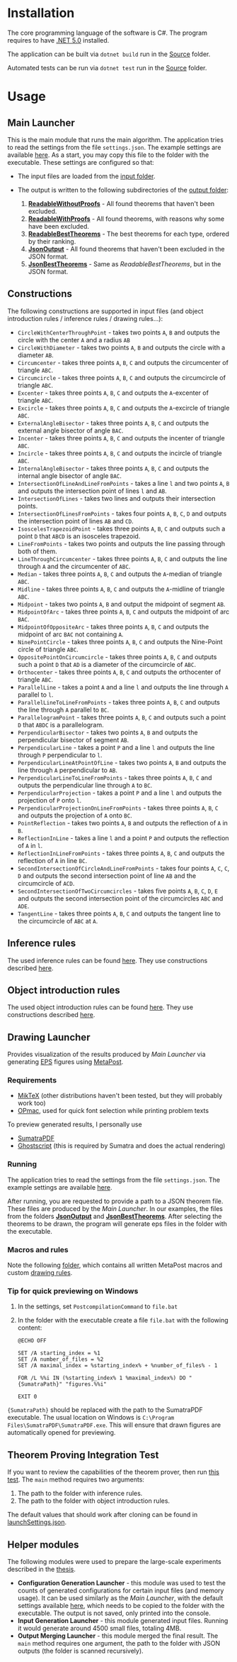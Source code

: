 # Installation

The core programming language of the software is C#. The program requires to have [.NET 5.0](https://dotnet.microsoft.com/download/dotnet/5.0) installed. 

The application can be built via `dotnet build` run in the [Source](Source) folder. 

Automated tests can be run via `dotnet test` run in the [Source](Source) folder. 

# Usage

## Main Launcher

This is the main module that runs the main algorithm. The application tries to read the settings from the file `settings.json`. The example settings are available [here](Source/Launchers/GeoGen.MainLauncher/Examples/settings.json). As a start, you may copy this file to the folder with the executable. These settings are configured so that:

* The input files are loaded from the [input folder](Source/Launchers/GeoGen.MainLauncher/Examples/Inputs).
* The output is written to the following subdirectories of the [output folder](Source/Launchers/GeoGen.MainLauncher/Examples/Output):

  1. [**ReadableWithoutProofs**](Source/Launchers/GeoGen.MainLauncher/Examples/Output/ReadableWithoutProofs) - All found theorems that haven't been excluded.
  2. [**ReadableWithProofs**](Source/Launchers/GeoGen.MainLauncher/Examples/Output/ReadableWithProofs) - All found theorems, with reasons why some have been excluded.
  3. [**ReadableBestTheorems**](Source/Launchers/GeoGen.MainLauncher/Examples/Output/ReadableBestTheorems) - The best theorems for each type, ordered by their ranking.
  4. [**JsonOutput**](Source/Launchers/GeoGen.MainLauncher/Examples/Output/JsonOutput) -  All found theorems that haven't been excluded in the JSON format.
  5. [**JsonBestTheorems**](Source/Launchers/GeoGen.MainLauncher/Examples/Output/JsonBestTheorems) - Same as *ReadableBestTheorems*, but in the JSON format.

## Constructions

The following constructions are supported in input files (and object introduction rules / inference rules / drawing rules...):

* `CircleWithCenterThroughPoint` - takes two points `A`, `B` and outputs the circle with the center `A` and a radius `AB`
* `CircleWithDiameter` - takes two points `A`, `B` and outputs the circle with a diameter `AB`.
* `Circumcenter` - takes three points `A`, `B`, `C` and outputs the circumcenter of triangle `ABC`.
* `Circumcircle` - takes three points `A`, `B`, `C` and outputs the circumcircle of triangle `ABC`.
* `Excenter` - takes three points `A`, `B`, `C` and outputs the `A`-excenter of triangle `ABC`.
* `Excircle` - takes three points `A`, `B`, `C` and outputs the `A`-excircle of triangle `ABC`.
* `ExternalAngleBisector` - takes three points `A`, `B`, `C` and outputs the external angle bisector of angle `BAC`.
* `Incenter` - takes three points `A`, `B`, `C` and outputs the incenter of triangle `ABC`.
* `Incircle` - takes three points `A`, `B`, `C` and outputs the incircle of triangle `ABC`.
* `InternalAngleBisector` - takes three points `A`, `B`, `C` and outputs the internal angle bisector of angle `BAC`.
* `IntersectionOfLineAndLineFromPoints` - takes a line `l` and two points `A`, `B` and outputs the intersection point of lines `l` and `AB`.
* `IntersectionOfLines` - takes two lines and outputs their intersection points.
* `IntersectionOfLinesFromPoints` - takes four points `A`, `B`, `C`, `D` and outputs the intersection point of lines `AB` and `CD`.
* `IsoscelesTrapezoidPoint` - takes three points `A`, `B`, `C` and outputs such a point `D` that `ABCD` is an isosceles trapezoid.
* `LineFromPoints` - takes two points and outputs the line passing through both of them.
* `LineThroughCircumcenter` - takes three points `A`, `B`, `C` and outputs the line through `A` and the circumcenter of `ABC`.
* `Median` - takes three points `A`, `B`, `C` and outputs the `A`-median of triangle `ABC`.
* `Midline` - takes three points `A`, `B`, `C` and outputs the `A`-midline of triangle `ABC`.
* `Midpoint` - takes two points `A`, `B` and output the midpoint of segment `AB`.
* `MidpointOfArc` - takes three points `A`, `B`, `C` and outputs the midpoint of arc `BAC`.
* `MidpointOfOppositeArc` - takes three points `A`, `B`, `C` and outputs the midpoint of arc `BAC` not containing `A`.
* `NinePointCircle` - takes three points `A`, `B`, `C` and outputs the Nine-Point circle of triangle `ABC`.
* `OppositePointOnCircumcircle` - takes three points `A`, `B`, `C` and outputs such a point `D` that `AD` is a diameter of the circumcircle of `ABC`.
* `Orthocenter` - takes three points `A`, `B`, `C` and outputs the orthocenter of triangle `ABC`.
* `ParallelLine` - takes a point `A` and a line `l` and outputs the line through `A` parallel to `l`.
* `ParallelLineToLineFromPoints` - takes three points `A`, `B`, `C` and outputs the line through `A` parallel to `BC`.
* `ParallelogramPoint` - takes three points `A`, `B`, `C` and outputs such a point `D` that `ABDC` is a parallelogram.
* `PerpendicularBisector` - takes two points `A`, `B` and outputs the perpendicular bisector of segment `AB`.
* `PerpendicularLine` - takes a point `P` and a line `l` and outputs the line through `P` perpendicular to `l`.
* `PerpendicularLineAtPointOfLine` - takes two points `A`, `B` and outputs the line through `A` perpendicular to `AB`.
* `PerpendicularLineToLineFromPoints` - takes three points `A`, `B`, `C` and outputs the perpendicular line through `A` to `BC`.
* `PerpendicularProjection` - takes a point `P` and a line `l` and outputs the projection of `P` onto `l`.
* `PerpendicularProjectionOnLineFromPoints` - takes three points `A`, `B`, `C` and outputs the projection of `A` onto `BC`.
* `PointReflection` - takes two points `A`, `B` and outputs the reflection of `A` in `B`.
* `ReflectionInLine` - takes a line `l` and a point `P` and outputs the reflection of `A` in `l`.
* `ReflectionInLineFromPoints` - takes three points `A`, `B`, `C` and outputs the reflection of `A` in line `BC`.
* `SecondIntersectionOfCircleAndLineFromPoints` - takes four points `A`, `C`, `C`, `D` and outputs the second intersection point of line `AB` and the circumcircle of `ACD`.
* `SecondIntersectionOfTwoCircumcircles` - takes five points `A`, `B`, `C`, `D`, `E` and outputs the second intersection point of the circumcircles `ABC` and `ADE`.
* `TangentLine` - takes three points `A`, `B`, `C` and outputs the tangent line to the circumcircle of `ABC` at `A`.

## Inference rules

The used inference rules can be found [here](Source/Library/GeoGen.TheoremProver.InferenceRuleProvider/Rules). They use constructions described [here](#constructions).

## Object introduction rules

The used object introduction rules can be found [here](Source/Library/GeoGen.TheoremProver.ObjectIntroductionRuleProvider/Rules/object_introduction_rules.txt). They use constructions described [here](#constructions).

## Drawing Launcher

Provides visualization of the results produced by *Main Launcher* via generating [EPS](https://en.wikipedia.org/wiki/Encapsulated_PostScript) figures using [MetaPost](https://en.wikipedia.org/wiki/MetaPost).

### Requirements

  * [MikTeX](https://miktex.org/download) (other distributions haven't been tested, but they will probably work too)
  * [OPmac](http://petr.olsak.net/opmac.html), used for quick font selection while printing problem texts

To preview generated results, I personally use

 * [SumatraPDF](https://www.sumatrapdfreader.org/free-pdf-reader.html)
 * [Ghostscript](https://ghostscript.com/) (this is required by Sumatra and does the actual rendering)

### Running

The application tries to read the settings from the file `settings.json`. The example settings are available [here](Source/Launchers/GeoGen.DrawingLauncher/Examples/settings.json).

After running, you are requested to provide a path to a JSON theorem file. These files are produced by the *Main Launcher*. In our examples, the files from the folders [**JsonOutput**](Source/Launchers/GeoGen.MainLauncher/Examples/Output/JsonOutput) and [**JsonBestTheorems**](Source/Launchers/GeoGen.MainLauncher/Examples/Output/JsonBestTheorems). After selecting the theorems to be drawn, the program will generate eps files in the folder with the executable.

### Macros and rules

Note the following [folder](Source/Launchers/GeoGen.DrawingLauncher/Data), which contains all written MetaPost macros and custom [drawing rules](Source/Launchers/GeoGen.DrawingLauncher/Data/drawing_rules.txt). 

### Tip for quick previewing on Windows

 1. In the settings, set `PostcompilationCommand` to `file.bat`
 2. In the folder with the executable create a file `file.bat` with the following content:

    ```
    @ECHO OFF
    
    SET /A starting_index = %1
    SET /A number_of_files = %2
    SET /A maximal_index = %starting_index% + %number_of_files% - 1
    
    FOR /L %%i IN (%starting_index% 1 %maximal_index%) DO "{SumatraPath}" "figures.%%i"
    
    EXIT 0
    ```

`{SumatraPath}` should be replaced with the path to the SumatraPDF executable. The usual location on Windows is `C:\Program Files\SumatraPDF\SumatraPDF.exe`. This will ensure that drawn figures are automatically opened for previewing.

## Theorem Proving Integration Test

If you want to review the capabilities of the theorem prover, then run [this test](Source/Tests/IntegrationTests/GeoGen.TheoremProver.IntegrationTest/Program.cs). The `main` method requires two arguments:

1. The path to the folder with inference rules. 
2. The path to the folder with object introduction rules. 

The default values that should work after cloning can be found in [launchSettings.json](Source/Tests/IntegrationTests/GeoGen.TheoremProver.IntegrationTest/Properties/launchSettings.json).

## Helper modules

The following modules were used to prepare the large-scale experiments described in the [thesis](https://drive.google.com/file/d/1dsaxDCMzlAPfB3e4rd8ut2RuZ_sn2Zm5/view?usp=sharing).

* **Configuration Generation Launcher** - this module was used to test the counts of generated configurations for certain input files (and memory usage). It can be used similarly as the *Main Launcher*, with the default settings available [here](Source/Launchers/GeoGen.ConfigurationGenerationLauncher/Examples/settings.json), which needs to be copied to the folder with the executable. The output is not saved, only printed into the console.
* **Input Generation Launcher** - this module generated input files. Running it would generate around 4500 small files, totaling 4MB.
* **Output Merging Launcher** - this module merged the final result. The `main` method requires one argument, the path to the folder with JSON outputs (the folder is scanned recursively).
